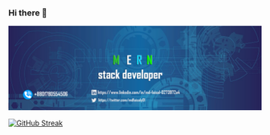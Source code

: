 ### Hi there 👋

<!--
**mdfaisalgithup/mdfaisalgithup** is a ✨ _special_ ✨ repository because its `README.md` (this file) appears on your GitHub profile.

Here are some ideas to get you started:

-->

![banner](https://raw.githubusercontent.com/mdfaisalgithup/mdfaisalgithup/main/web-3706551_1280%20copy%202.png)





[![GitHub Streak](https://github-readme-streak-stats.herokuapp.com?user=mdfaisalgithup)](https://git.io/streak-stats)


